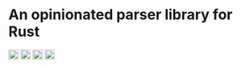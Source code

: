 An opinionated parser library for Rust
======================================

[<img alt="github" src="https://img.shields.io/badge/github-smohekey/syntacks-8da0cb?style=for-the-badge&labelColor=555555&logo=github" height="20">](https://github.com/smohekey/syntacks)
[<img alt="crates.io" src="https://img.shields.io/crates/v/syntacks.svg?style=for-the-badge&color=fc8d62&logo=rust" height="20">](https://crates.io/crates/syntacks)
[<img alt="docs.rs" src="https://img.shields.io/badge/docs.rs-syntacks-66c2a5?style=for-the-badge&labelColor=555555&logo=docs.rs" height="20">](https://docs.rs/syntacks)
[<img alt="build status" src="https://img.shields.io/github/actions/workflow/status/smohekey/syntacks/release-plz.yml?branch=main&style=for-the-badge" height="20">](https://github.com/smohekey/syntacks/actions?query=branch%3Amain)